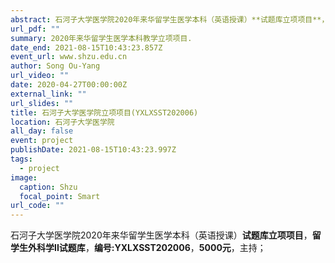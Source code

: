 ```yaml
---
abstract: 石河子大学医学院2020年来华留学生医学本科（英语授课）**试题库立项项目**，**留学生外科学II试题库**，**编号:YXLXSST202006**，**5000元**，主持；
url_pdf: ""
summary: 2020年来华留学生医学本科教学立项项目.
date_end: 2021-08-15T10:43:23.857Z
event_url: www.shzu.edu.cn
author: Song Ou-Yang
url_video: ""
date: 2020-04-27T00:00:00Z
external_link: ""
url_slides: ""
title: 石河子大学医学院立项项目(YXLXSST202006)
location: 石河子大学医学院
all_day: false
event: project
publishDate: 2021-08-15T10:43:23.997Z
tags:
  - project
image:
  caption: Shzu
  focal_point: Smart
url_code: ""
---
```

石河子大学医学院2020年来华留学生医学本科（英语授课）**试题库立项项目**，**留学生外科学II试题库**，**编号:YXLXSST202006**，**5000元**，主持；